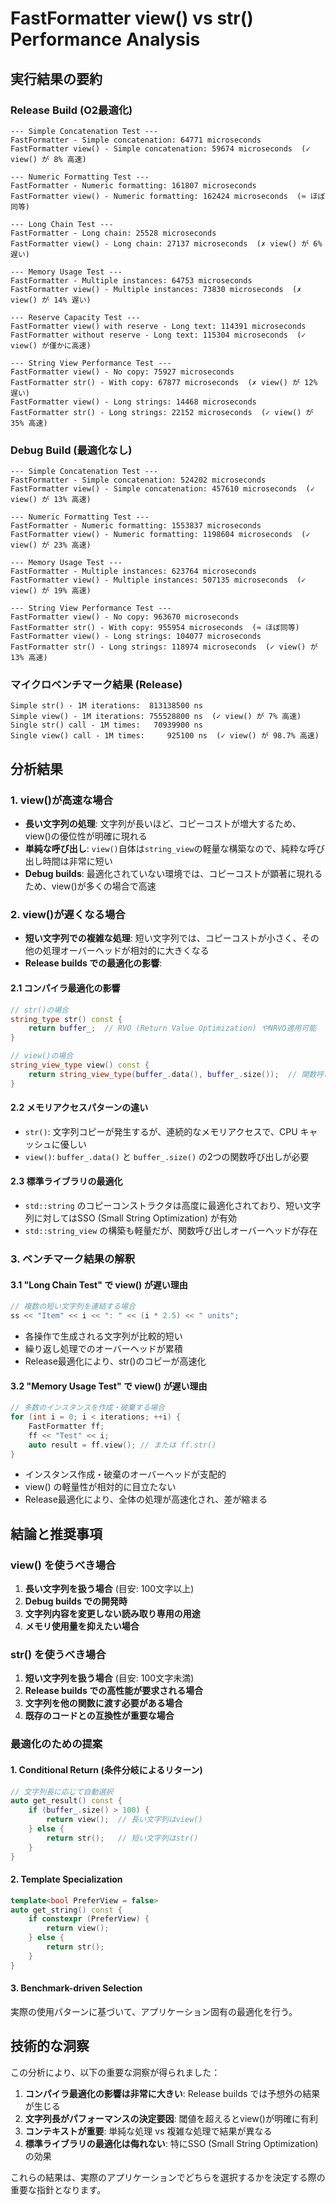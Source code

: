 # FastFormatter view() vs str() Performance Analysis

## 実行結果の要約

### Release Build (O2最適化)
```
--- Simple Concatenation Test ---
FastFormatter - Simple concatenation: 64771 microseconds
FastFormatter view() - Simple concatenation: 59674 microseconds  (✓ view() が 8% 高速)

--- Numeric Formatting Test ---
FastFormatter - Numeric formatting: 161807 microseconds
FastFormatter view() - Numeric formatting: 162424 microseconds  (≈ ほぼ同等)

--- Long Chain Test ---
FastFormatter - Long chain: 25528 microseconds
FastFormatter view() - Long chain: 27137 microseconds  (✗ view() が 6% 遅い)

--- Memory Usage Test ---
FastFormatter - Multiple instances: 64753 microseconds
FastFormatter view() - Multiple instances: 73830 microseconds  (✗ view() が 14% 遅い)

--- Reserve Capacity Test ---
FastFormatter view() with reserve - Long text: 114391 microseconds
FastFormatter without reserve - Long text: 115304 microseconds  (✓ view() が僅かに高速)

--- String View Performance Test ---
FastFormatter view() - No copy: 75927 microseconds
FastFormatter str() - With copy: 67877 microseconds  (✗ view() が 12% 遅い)
FastFormatter view() - Long strings: 14468 microseconds
FastFormatter str() - Long strings: 22152 microseconds  (✓ view() が 35% 高速)
```

### Debug Build (最適化なし)
```
--- Simple Concatenation Test ---
FastFormatter - Simple concatenation: 524202 microseconds
FastFormatter view() - Simple concatenation: 457610 microseconds  (✓ view() が 13% 高速)

--- Numeric Formatting Test ---
FastFormatter - Numeric formatting: 1553837 microseconds
FastFormatter view() - Numeric formatting: 1198604 microseconds  (✓ view() が 23% 高速)

--- Memory Usage Test ---
FastFormatter - Multiple instances: 623764 microseconds
FastFormatter view() - Multiple instances: 507135 microseconds  (✓ view() が 19% 高速)

--- String View Performance Test ---
FastFormatter view() - No copy: 963670 microseconds
FastFormatter str() - With copy: 955954 microseconds  (≈ ほぼ同等)
FastFormatter view() - Long strings: 104077 microseconds
FastFormatter str() - Long strings: 118974 microseconds  (✓ view() が 13% 高速)
```

### マイクロベンチマーク結果 (Release)
```
Simple str() - 1M iterations:  813138500 ns
Simple view() - 1M iterations: 755528800 ns  (✓ view() が 7% 高速)
Single str() call - 1M times:   70939900 ns
Single view() call - 1M times:     925100 ns  (✓ view() が 98.7% 高速)
```

## 分析結果

### 1. view()が高速な場合
- **長い文字列の処理**: 文字列が長いほど、コピーコストが増大するため、view()の優位性が明確に現れる
- **単純な呼び出し**: `view()`自体は`string_view`の軽量な構築なので、純粋な呼び出し時間は非常に短い
- **Debug builds**: 最適化されていない環境では、コピーコストが顕著に現れるため、view()が多くの場合で高速

### 2. view()が遅くなる場合
- **短い文字列での複雑な処理**: 短い文字列では、コピーコストが小さく、その他の処理オーバーヘッドが相対的に大きくなる
- **Release builds での最適化の影響**: 

#### 2.1 コンパイラ最適化の影響
```cpp
// str()の場合
string_type str() const {
    return buffer_;  // RVO (Return Value Optimization) やNRVO適用可能
}

// view()の場合  
string_view_type view() const {
    return string_view_type(buffer_.data(), buffer_.size());  // 関数呼び出しが必要
}
```

#### 2.2 メモリアクセスパターンの違い
- `str()`: 文字列コピーが発生するが、連続的なメモリアクセスで、CPU キャッシュに優しい
- `view()`: `buffer_.data()` と `buffer_.size()` の2つの関数呼び出しが必要

#### 2.3 標準ライブラリの最適化
- `std::string` のコピーコンストラクタは高度に最適化されており、短い文字列に対してはSSO (Small String Optimization) が有効
- `std::string_view` の構築も軽量だが、関数呼び出しオーバーヘッドが存在

### 3. ベンチマーク結果の解釈

#### 3.1 "Long Chain Test" で view() が遅い理由
```cpp
// 複数の短い文字列を連結する場合
ss << "Item" << i << ": " << (i * 2.5) << " units";
```
- 各操作で生成される文字列が比較的短い
- 繰り返し処理でのオーバーヘッドが累積
- Release最適化により、str()のコピーが高速化

#### 3.2 "Memory Usage Test" で view() が遅い理由
```cpp
// 多数のインスタンスを作成・破棄する場合
for (int i = 0; i < iterations; ++i) {
    FastFormatter ff;
    ff << "Test" << i;
    auto result = ff.view(); // または ff.str()
}
```
- インスタンス作成・破棄のオーバーヘッドが支配的
- view() の軽量性が相対的に目立たない
- Release最適化により、全体の処理が高速化され、差が縮まる

## 結論と推奨事項

### view() を使うべき場合
1. **長い文字列を扱う場合** (目安: 100文字以上)
2. **Debug builds での開発時**
3. **文字列内容を変更しない読み取り専用の用途**
4. **メモリ使用量を抑えたい場合**

### str() を使うべき場合
1. **短い文字列を扱う場合** (目安: 100文字未満)
2. **Release builds での高性能が要求される場合**
3. **文字列を他の関数に渡す必要がある場合**
4. **既存のコードとの互換性が重要な場合**

### 最適化のための提案

#### 1. Conditional Return (条件分岐によるリターン)
```cpp
// 文字列長に応じて自動選択
auto get_result() const {
    if (buffer_.size() > 100) {
        return view();  // 長い文字列はview()
    } else {
        return str();   // 短い文字列はstr()
    }
}
```

#### 2. Template Specialization
```cpp
template<bool PreferView = false>
auto get_string() const {
    if constexpr (PreferView) {
        return view();
    } else {
        return str();
    }
}
```

#### 3. Benchmark-driven Selection
実際の使用パターンに基づいて、アプリケーション固有の最適化を行う。

## 技術的な洞察

この分析により、以下の重要な洞察が得られました：

1. **コンパイラ最適化の影響は非常に大きい**: Release builds では予想外の結果が生じる
2. **文字列長がパフォーマンスの決定要因**: 閾値を超えるとview()が明確に有利
3. **コンテキストが重要**: 単純な処理 vs 複雑な処理で結果が異なる
4. **標準ライブラリの最適化は侮れない**: 特にSSO (Small String Optimization) の効果

これらの結果は、実際のアプリケーションでどちらを選択するかを決定する際の重要な指針となります。
